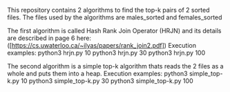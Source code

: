 This repository contains 2 algorithms to find the top-k pairs of 2 sorted files. The files used by the algorithms are males_sorted and females_sorted

The first algorithm is called Hash Rank Join Operator (HRJN) and its details are described in page 6 here: ([https://cs.uwaterloo.ca/~ilyas/papers/rank_join2.pdf])
Execution examples:
python3 hrjn.py 10
python3 hrjn.py 30
python3 hrjn.py 100

The second algorithm is a simple top-k algorithm thats reads the 2 files as a whole and puts them into a heap.
Execution examples:
python3 simple_top-k.py 10
python3 simple_top-k.py 30
python3 simple_top-k.py 100
